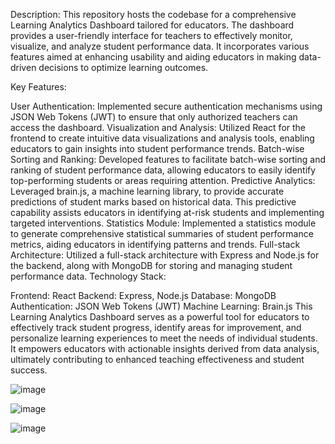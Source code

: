 Description:
This repository hosts the codebase for a comprehensive Learning Analytics Dashboard tailored for educators. The dashboard provides a user-friendly interface for teachers to effectively monitor, visualize, and analyze student performance data. It incorporates various features aimed at enhancing usability and aiding educators in making data-driven decisions to optimize learning outcomes.

Key Features:

User Authentication: Implemented secure authentication mechanisms using JSON Web Tokens (JWT) to ensure that only authorized teachers can access the dashboard.
Visualization and Analysis: Utilized React for the frontend to create intuitive data visualizations and analysis tools, enabling educators to gain insights into student performance trends.
Batch-wise Sorting and Ranking: Developed features to facilitate batch-wise sorting and ranking of student performance data, allowing educators to easily identify top-performing students or areas requiring attention.
Predictive Analytics: Leveraged brain.js, a machine learning library, to provide accurate predictions of student marks based on historical data. This predictive capability assists educators in identifying at-risk students and implementing targeted interventions.
Statistics Module: Implemented a statistics module to generate comprehensive statistical summaries of student performance metrics, aiding educators in identifying patterns and trends.
Full-stack Architecture: Utilized a full-stack architecture with Express and Node.js for the backend, along with MongoDB for storing and managing student performance data.
Technology Stack:

Frontend: React
Backend: Express, Node.js
Database: MongoDB
Authentication: JSON Web Tokens (JWT)
Machine Learning: Brain.js
This Learning Analytics Dashboard serves as a powerful tool for educators to effectively track student progress, identify areas for improvement, and personalize learning experiences to meet the needs of individual students. It empowers educators with actionable insights derived from data analysis, ultimately contributing to enhanced teaching effectiveness and student success.

![image](https://github.com/Yasshhhhh/Learning-analytics-dashboard/assets/91091885/6ddeb3d3-d3de-4987-a2ca-a6e1e8dbd019)

![image](https://github.com/Yasshhhhh/Learning-analytics-dashboard/assets/91091885/a75fe014-f2cd-43b9-ba3f-b30258cd5d32)

![image](https://github.com/Yasshhhhh/Learning-analytics-dashboard/assets/91091885/c2e3894f-8ff4-40e4-b9fd-e86fbf702bb7)
